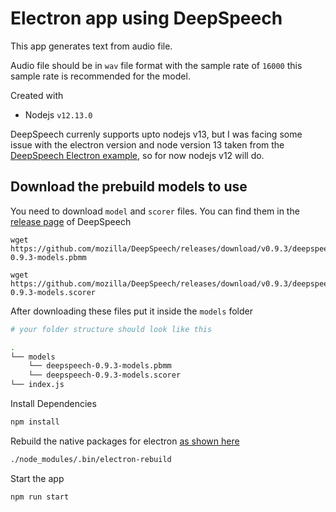 # Electron app using DeepSpeech

This app generates text from audio file.

Audio file should be in `wav` file format with the sample rate of `16000` this sample rate is recommended for the model.

Created with

- Nodejs `v12.13.0`

DeepSpeech currenly supports upto nodejs v13, but I was facing some issue with the electron version and node version 13 taken from the [DeepSpeech Electron example](https://github.com/mozilla/DeepSpeech-examples/tree/r0.9/electron), so for now nodejs v12 will do.

## Download the prebuild models to use

You need to download `model` and `scorer` files. You can find them in the [release page](https://github.com/mozilla/DeepSpeech/releases) of DeepSpeech

```
wget https://github.com/mozilla/DeepSpeech/releases/download/v0.9.3/deepspeech-0.9.3-models.pbmm

wget https://github.com/mozilla/DeepSpeech/releases/download/v0.9.3/deepspeech-0.9.3-models.scorer
```

After downloading these files put it inside the `models` folder

```bash
# your folder structure should look like this

.
└── models
    └── deepspeech-0.9.3-models.pbmm
    └── deepspeech-0.9.3-models.scorer
└── index.js
```

Install Dependencies

```bash
npm install
```

Rebuild the native packages for electron [as shown here](https://www.electronjs.org/docs/latest/tutorial/using-native-node-modules#installing-modules-and-rebuilding-for-electron)

```bash
./node_modules/.bin/electron-rebuild
```

Start the app

```bash
npm run start
```
